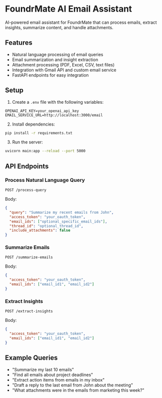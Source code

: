 # FoundrMate AI Email Assistant

AI-powered email assistant for FoundrMate that can process emails, extract insights, summarize content, and handle attachments.

## Features

- Natural language processing of email queries
- Email summarization and insight extraction
- Attachment processing (PDF, Excel, CSV, text files)
- Integration with Gmail API and custom email service
- FastAPI endpoints for easy integration

## Setup

1. Create a `.env` file with the following variables:
```
OPENAI_API_KEY=your_openai_api_key
EMAIL_SERVICE_URL=http://localhost:3000/email
```

2. Install dependencies:
```bash
pip install -r requirements.txt
```

3. Run the server:
```bash
uvicorn main:app --reload --port 5000
```

## API Endpoints

### Process Natural Language Query
```
POST /process-query
```
Body:
```json
{
  "query": "Summarize my recent emails from John",
  "access_token": "your_oauth_token",
  "email_ids": ["optional_specific_email_ids"],
  "thread_id": "optional_thread_id",
  "include_attachments": false
}
```

### Summarize Emails
```
POST /summarize-emails
```
Body:
```json
{
  "access_token": "your_oauth_token",
  "email_ids": ["email_id1", "email_id2"]
}
```

### Extract Insights
```
POST /extract-insights
```
Body:
```json
{
  "access_token": "your_oauth_token",
  "email_ids": ["email_id1", "email_id2"]
}
```

## Example Queries

- "Summarize my last 10 emails"
- "Find all emails about project deadlines"
- "Extract action items from emails in my inbox"
- "Draft a reply to the last email from John about the meeting"
- "What attachments were in the emails from marketing this week?"

